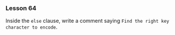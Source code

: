 ### Lesson 64

Inside the `else` clause, write a comment saying `Find the right key character to encode`.
